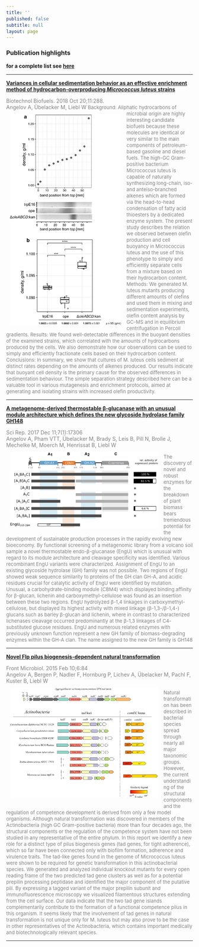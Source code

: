```yaml
---
title: ''
published: false
subtitle: null
layout: page
---
```



### Publication highlights
**for a complete list see [here](https://www.ncbi.nlm.nih.gov/myncbi/angel.angelov.1/bibliography/public/)**
<hr>   

[**Variances in cellular sedimentation behavior as an effective enrichment method of
hydrocarbon-overproducing _Micrococcus luteus_ strains**](https://biotechnologyforbiofuels.biomedcentral.com/articles/10.1186/s13068-018-1286-6)    

<font color = "grey">
Biotechnol Biofuels. 2018 Oct 20;11:288.<br>   
Angelov A, Übelacker M, Liebl W
</font>   

<img style="float: left; margin: 10px 15px 15px 10px;" width = "300" src="/img/img1.png">

<font size="2" color = "grey">
Background: Aliphatic hydrocarbons of microbial origin are highly interesting
candidate biofuels because these molecules are identical or very similar to the
main components of petroleum-based gasoline and diesel fuels. The high-GC
Gram-positive bacterium Micrococcus luteus is capable of naturally synthesizing
long-chain, iso- and anteiso-branched alkenes which are formed via the
head-to-head condensation of fatty acid thioesters by a dedicated enzyme system. 
The present study describes the relation we observed between olefin production
and cell buoyancy in Micrococcus luteus and the use of this phenotype to simply
and efficiently separate cells from a mixture based on their hydrocarbon content.
Methods: We generated M. luteus mutants producing different amounts of olefins
and used them in mixing and sedimentation experiments, olefin content analysis by
GC-MS and in equilibrium centrifugation in Percoll gradients.
Results: We found well-detectable differences in the buoyant densities of the
examined strains, which correlated with the amounts of hydrocarbons produced by
the cells. We also demonstrate how our observations can be used to simply and
efficiently fractionate cells based on their hydrocarbon content.
Conclusions: In summary, we show that cultures of M. luteus cells sediment at
distinct rates depending on the amounts of alkenes produced. Our results indicate
that buoyant cell density is the primary cause for the observed differences in
sedimentation behaviour. The simple separation strategy described here can be a
valuable tool in various mutagenesis and enrichment protocols, aimed at
generating and isolating strains with increased olefin productivity.</font>
<hr>

[**A metagenome-derived thermostable β-glucanase with an unusual module architecture which defines the new glycoside hydrolase family GH148**](https://www.nature.com/articles/s41598-017-16839-8)  

   
<font color = "grey">
  Sci Rep. 2017 Dec 11;7(1):17306 <br>
  Angelov A, Pham VTT, Übelacker M, Brady S, Leis B, Pill N, Brolle J, Mechelke M, Moerch M, Henrissat B, Liebl W
</font>   

<img style="float: left;  margin: 10px 15px 15px 10px;" width = "400" src="/img/img2.jpg">   


<font size="2" color = "grey">The discovery of novel and robust enzymes for the breakdown of plant biomass bears tremendous potential for the development of sustainable production processes in the rapidly evolving new bioeconomy. By functional screening of a metagenomic library from a volcano soil sample a novel thermostable endo-β-glucanase (EngU) which is unusual with regard to its module architecture and cleavage specificity was identified. Various recombinant EngU variants were characterized. Assignment of EngU to an existing glycoside hydrolase (GH) family was not possible. Two regions of EngU showed weak sequence similarity to proteins of the GH clan GH-A, and acidic residues crucial for catalytic activity of EngU were identified by mutation. Unusual, a carbohydrate-binding module (CBM4) which displayed binding affinity for β-glucan, lichenin and carboxymethyl-cellulose was found as an insertion between these two regions. EngU hydrolyzed β-1,4 linkages in carboxymethyl-cellulose, but displayed its highest activity with mixed linkage (β-1,3-/β-1,4-) glucans such as barley β-glucan and lichenin, where in contrast to characterized lichenases cleavage occurred predominantly at the β-1,3 linkages of C4-substituted glucose residues. EngU and numerous related enzymes with previously unknown function represent a new GH family of biomass-degrading enzymes within the GH-A clan. The name assigned to the new GH family is GH148</font>
<hr>   

[**Novel Flp pilus biogenesis-dependent natural transformation**](https://www.frontiersin.org/articles/10.3389/fmicb.2015.00084/full)   

     
<font color = "grey">
  Front Microbiol. 2015 Feb 10;6:84 <br>
  Angelov A, Bergen P, Nadler F, Hornburg P, Lichev A, Übelacker M, Pachl F, Kuster B, Liebl W</font>   

<img style="float: left; margin: 10px 15px 15px 10px;" width = "400" src="/img/img3.jpg">  

<font size="2" color = "grey">Natural transformation has been described in bacterial species spread through nearly all major taxonomic groups. However, the current understanding of the structural components and the regulation of competence development is derived from only a few model organisms. Although natural transformation was discovered in members of the Actinobacteria (high GC Gram-positive bacteria) more than four decades ago, the structural components or the regulation of the competence system have not been studied in any representative of the entire phylum. In this report we identify a new role for a distinct type of pilus biogenesis genes (tad genes, for tight adherence), which so far have been connected only with biofilm formation, adherence and virulence traits. The tad-like genes found in the genome of Micrococcus luteus were shown to be required for genetic transformation in this actinobacterial species. We generated and analyzed individual knockout mutants for every open reading frame of the two predicted tad gene clusters as well as for a potential prepilin processing peptidase and identified the major component of the putative pili. By expressing a tagged variant of the major prepilin subunit and immunofluorescence microscopy we visualized filamentous structures extending from the cell surface. Our data indicate that the two tad gene islands complementarily contribute to the formation of a functional competence pilus in this organism. It seems likely that the involvement of tad genes in natural transformation is not unique only for M. luteus but may also prove to be the case in other representatives of the Actinobacteria, which contains important medically and biotechnologically relevant species.</font>

<hr>












